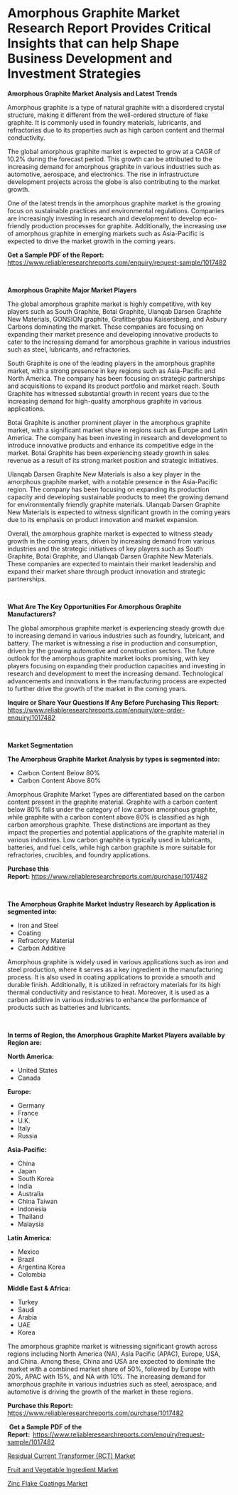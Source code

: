 <p><h1>Amorphous Graphite Market Research Report Provides Critical Insights that can help Shape Business Development and Investment Strategies</h1></p><p><strong>Amorphous Graphite Market Analysis and Latest Trends</strong></p>
<p><p>Amorphous graphite is a type of natural graphite with a disordered crystal structure, making it different from the well-ordered structure of flake graphite. It is commonly used in foundry materials, lubricants, and refractories due to its properties such as high carbon content and thermal conductivity.</p><p>The global amorphous graphite market is expected to grow at a CAGR of 10.2% during the forecast period. This growth can be attributed to the increasing demand for amorphous graphite in various industries such as automotive, aerospace, and electronics. The rise in infrastructure development projects across the globe is also contributing to the market growth.</p><p>One of the latest trends in the amorphous graphite market is the growing focus on sustainable practices and environmental regulations. Companies are increasingly investing in research and development to develop eco-friendly production processes for graphite. Additionally, the increasing use of amorphous graphite in emerging markets such as Asia-Pacific is expected to drive the market growth in the coming years.</p></p>
<p><strong>Get a Sample PDF of the Report:&nbsp;</strong> <a href="https://www.reliableresearchreports.com/enquiry/request-sample/1017482">https://www.reliableresearchreports.com/enquiry/request-sample/1017482</a></p>
<p>&nbsp;</p>
<p><strong>Amorphous Graphite Major Market Players</strong></p>
<p><p>The global amorphous graphite market is highly competitive, with key players such as South Graphite, Botai Graphite, Ulanqab Darsen Graphite New Materials, GONSION graphite, Grafitbergbau Kaisersberg, and Asbury Carbons dominating the market. These companies are focusing on expanding their market presence and developing innovative products to cater to the increasing demand for amorphous graphite in various industries such as steel, lubricants, and refractories.</p><p>South Graphite is one of the leading players in the amorphous graphite market, with a strong presence in key regions such as Asia-Pacific and North America. The company has been focusing on strategic partnerships and acquisitions to expand its product portfolio and market reach. South Graphite has witnessed substantial growth in recent years due to the increasing demand for high-quality amorphous graphite in various applications.</p><p>Botai Graphite is another prominent player in the amorphous graphite market, with a significant market share in regions such as Europe and Latin America. The company has been investing in research and development to introduce innovative products and enhance its competitive edge in the market. Botai Graphite has been experiencing steady growth in sales revenue as a result of its strong market position and strategic initiatives.</p><p>Ulanqab Darsen Graphite New Materials is also a key player in the amorphous graphite market, with a notable presence in the Asia-Pacific region. The company has been focusing on expanding its production capacity and developing sustainable products to meet the growing demand for environmentally friendly graphite materials. Ulanqab Darsen Graphite New Materials is expected to witness significant growth in the coming years due to its emphasis on product innovation and market expansion.</p><p>Overall, the amorphous graphite market is expected to witness steady growth in the coming years, driven by increasing demand from various industries and the strategic initiatives of key players such as South Graphite, Botai Graphite, and Ulanqab Darsen Graphite New Materials. These companies are expected to maintain their market leadership and expand their market share through product innovation and strategic partnerships.</p></p>
<p>&nbsp;</p>
<p><strong>What Are The Key Opportunities For Amorphous Graphite Manufacturers?</strong></p>
<p><p>The global amorphous graphite market is experiencing steady growth due to increasing demand in various industries such as foundry, lubricant, and battery. The market is witnessing a rise in production and consumption, driven by the growing automotive and construction sectors. The future outlook for the amorphous graphite market looks promising, with key players focusing on expanding their production capacities and investing in research and development to meet the increasing demand. Technological advancements and innovations in the manufacturing process are expected to further drive the growth of the market in the coming years.</p></p>
<p><strong>Inquire or Share Your Questions If Any Before Purchasing This Report:</strong> <a href="https://www.reliableresearchreports.com/enquiry/pre-order-enquiry/1017482">https://www.reliableresearchreports.com/enquiry/pre-order-enquiry/1017482</a></p>
<p>&nbsp;</p>
<p><strong>Market Segmentation</strong></p>
<p><strong>The Amorphous Graphite Market Analysis by types is segmented into:</strong></p>
<p><ul><li>Carbon Content Below 80%</li><li>Carbon Content Above 80%</li></ul></p>
<p><p>Amorphous Graphite Market Types are differentiated based on the carbon content present in the graphite material. Graphite with a carbon content below 80% falls under the category of low carbon amorphous graphite, while graphite with a carbon content above 80% is classified as high carbon amorphous graphite. These distinctions are important as they impact the properties and potential applications of the graphite material in various industries. Low carbon graphite is typically used in lubricants, batteries, and fuel cells, while high carbon graphite is more suitable for refractories, crucibles, and foundry applications.</p></p>
<p><strong>Purchase this Report:&nbsp;</strong><a href="https://www.reliableresearchreports.com/purchase/1017482">https://www.reliableresearchreports.com/purchase/1017482</a></p>
<p>&nbsp;</p>
<p><strong>The Amorphous Graphite Market Industry Research by Application is segmented into:</strong></p>
<p><ul><li>Iron and Steel</li><li>Coating</li><li>Refractory Material</li><li>Carbon Additive</li></ul></p>
<p><p>Amorphous graphite is widely used in various applications such as iron and steel production, where it serves as a key ingredient in the manufacturing process. It is also used in coating applications to provide a smooth and durable finish. Additionally, it is utilized in refractory materials for its high thermal conductivity and resistance to heat. Moreover, it is used as a carbon additive in various industries to enhance the performance of products such as batteries and lubricants.</p></p>
<p>&nbsp;</p>
<p><strong>In terms of Region, the Amorphous Graphite Market Players available by Region are:</strong></p>
<p>
    <p> <strong> North America: </strong>
        <ul>
            <li>United States</li>
            <li>Canada</li>
        </ul>
        </p> 
    <p> <strong> Europe: </strong>
        <ul>
            <li>Germany</li>
            <li>France</li>
            <li>U.K.</li>
            <li>Italy</li>
            <li>Russia</li>
        </ul>
        </p> 
    <p> <strong> Asia-Pacific: </strong>
        <ul>
            <li>China</li>
            <li>Japan</li>
            <li>South Korea</li>
            <li>India</li>
            <li>Australia</li>
            <li>China Taiwan</li>
            <li>Indonesia</li>
            <li>Thailand</li>
            <li>Malaysia</li>
        </ul>
        </p> 
    <p> <strong> Latin America: </strong>
        <ul>
            <li>Mexico</li>
            <li>Brazil</li>
            <li>Argentina Korea</li>
            <li>Colombia</li>
        </ul>
        </p> 
    <p> <strong> Middle East & Africa: </strong>
        <ul>
            <li>Turkey</li>
            <li>Saudi</li>
            <li>Arabia</li>
            <li>UAE</li>
            <li>Korea</li>
        </ul>
    </p>
    </p>
<p><p>The amorphous graphite market is witnessing significant growth across regions including North America (NA), Asia Pacific (APAC), Europe, USA, and China. Among these, China and USA are expected to dominate the market with a combined market share of 50%, followed by Europe with 20%, APAC with 15%, and NA with 10%. The increasing demand for amorphous graphite in various industries such as steel, aerospace, and automotive is driving the growth of the market in these regions.</p></p>
<p><strong>Purchase this Report: </strong><a href="https://www.reliableresearchreports.com/purchase/1017482">https://www.reliableresearchreports.com/purchase/1017482</a></p>
<p>&nbsp;<strong>Get a Sample PDF of the Report:&nbsp;&nbsp;</strong><a href="https://www.reliableresearchreports.com/enquiry/request-sample/1017482">https://www.reliableresearchreports.com/enquiry/request-sample/1017482</a></p>
<p><strong></strong></p>
<p><p><a href="https://view.publitas.com/reportprime-1/residual-current-transformer-rct-market-size-share-trends-analysis-report-by-material-by-type-by-end-user-by-region-and-segment-forecasts-2023-2030/">Residual Current Transformer (RCT) Market</a></p><p><a href="https://view.publitas.com/reportprime-1/fruit-and-vegetable-ingredient-market-dynamics-2023-2030-also-about-its-market-trends-projections-and-opportunities/">Fruit and Vegetable Ingredient Market</a></p><p><a href="https://view.publitas.com/reportprime-1/decoding-the-zinc-flake-coatings-market-a-deep-dive-into-the-latest-market-trends-market-segmentation-and-competitive-analysis/">Zinc Flake Coatings Market</a></p></p>